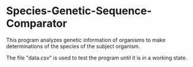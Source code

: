# Species-Genetic-Sequence-Comparator
This program analyzes genetic information of organisms to make determinations of the species of the subject organism.

The file "data.csv" is used to test the program until it is in a working state.
